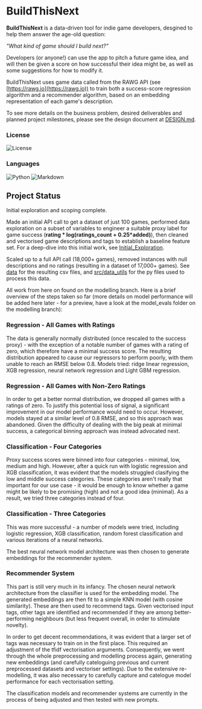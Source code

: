 # BuildThisNext

**BuildThisNext** is a data-driven tool for indie game developers, desgined to help them answer the age-old question:

*"What kind of game should I build next?"*

Developers (or anyone!) can use the app to pitch a future game idea, and will then be given a score on how successful their idea might be, as well as some suggestions for how to modify it.

BuildThisNext uses game data called from the RAWG API (see [https://rawg.io](https://rawg.io)) to train both a success-score regression algorithm and a recommender algorithm, based on an embedding representation of each game's description.

To see more details on the business problem, desired deliverables and planned project milestones, please see the design document at [DESIGN.md](DESIGN.md).

### License
![License](https://img.shields.io/badge/license-MIT-blue.svg)

### Languages
![Python](https://img.shields.io/badge/python-3670A0?style=for-the-badge&logo=python&logoColor=ffdd54)
![Markdown](https://img.shields.io/badge/markdown-%23000000.svg?style=for-the-badge&logo=markdown&logoColor=white)

## Project Status

Initial exploration and scoping complete.

Made an initial API call to get a dataset of just 100 games, performed data exploration on a subset of variables to engineer a suitable proxy label for game success (**rating * log(ratings_count + 0.25*added)**), then cleaned and vectorised game descriptions and tags to establish a baseline feature set. For a deep-dive into this initial work, see [Initial_Exploration](Initial_Exploration).

Scaled up to a full API call (18,000+ games), removed instances with null descriptions and no ratings (resulting in a dataset of 17,000+ games). See [data](data) for the resulting csv files, and [src/data_utils](src_data_utils) for the py files used to process this data.

All work from here on found on the modelling branch. Here is a brief overview of the steps taken so far (more details on model performance will be added here later - for a preview, have a look at the model_evals folder on the modelling branch): 

### Regression - All Games with Ratings

The data is generally normally distributed (once rescaled to the success proxy) - with the exception of a notable number of games with a rating of zero, which therefore have a minimal success score. The resulting distribution appeared to cause our regressors to perform poorly, with them unable to reach an RMSE below 0.8. Models tried: ridge linear regression, XGB regression, neural network regression and Light GBM regression.

### Regression - All Games with Non-Zero Ratings

In order to get a better normal distribution, we dropped all games with a ratings of zero. To justify this potential loss of signal, a significant improvement in our model performance would need to occur. However, models stayed at a similar level of 0.8 RMSE, and so this approach was abandoned. Given the difficulty of dealing with the big peak at minimal success, a categorical binning approach was instead advocated next.

### Classification - Four Categories

Proxy success scores were binned into four categories - minimal, low, medium and high. However, after a quick run with logistic regression and XGB classification, it was evident that the models struggled clasifying the low and middle success categories. These categories aren't really that important for our use case - it would be enough to know whether a game might be likely to be promising (high) and not a good idea (minimal). As a result, we tried three categories instead of four.

### Classification - Three Categories

This was more successful - a number of models were tried, including logistic regression, XGB classification, random forest classification and various iterations of a neural networks.

The best neural network model architecture was then chosen to generate embeddings for the recommender system.

### Recommender System

This part is still very much in its infancy. The chosen neural network architecture from the classifier is used for the embedding model. The generated embeddings are then fit to a simple KNN model (with cosine similarity). These are then used to recommend tags. Given vectorised input tags, other tags are identified and recommended if they are among better-performing neighbours (but less frequent overall, in order to stimulate novelty).

In order to get decent recommendations, it was evident that a larger set of tags was necessary to train on in the first place. This required an adjustment of the tfidf vectorisation arguments. Consequently, we went through the whole preprocessing and modelling process again, generating new embeddings (and carefully cateloguing previous and current preprocessed datasets and vectoriser settings). Due to the extensive re-modelling, it was also necessary to carefully capture and catelogue model performance for each vectorisation setting.

The classification models and recommender systems are currently in the process of being adjusted and then tested with new prompts.


